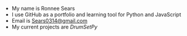 - My name is Ronnee Sears
- I use GitHub as a portfolio and learning tool for Python and JavaScript
- Email is Sears0314@gmail.com
- My current projects are *DrumSetPy* 

<!---
RSears0314/RSears0314 is a ✨ special ✨ repository because its `README.md` (this file) appears on your GitHub profile.
You can click the Preview link to take a look at your changes.
--->

